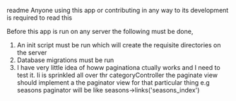 readme
Anyone using this app or contributing in any way to its development is required to read this

Before this app is run on any server the following must be done,
1. An init script must be run which will create the requisite directories on the server
2. Database migrations must be run
3. I have very little idea of howw paginationa ctually works and I need to test it. Ii is sprinkled all over thr categoryController
 	the paginate view should implement a the paginator view for that particular thing e.g seasons paginator will be like seasons->links('seasons_index')
